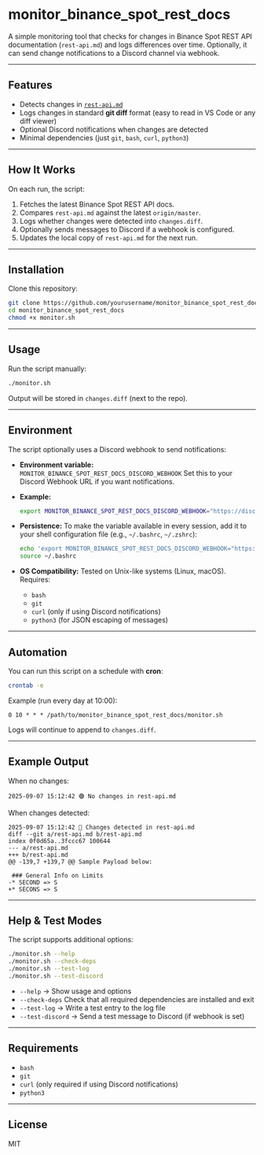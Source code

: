 # monitor\_binance\_spot\_rest\_docs

A simple monitoring tool that checks for changes in Binance Spot REST API documentation (`rest-api.md`) and logs differences over time.
Optionally, it can send change notifications to a Discord channel via webhook.

---

## Features

* Detects changes in [`rest-api.md`](https://github.com/binance/binance-spot-api-docs/blob/master/rest-api.md)
* Logs changes in standard **git diff** format (easy to read in VS Code or any diff viewer)
* Optional Discord notifications when changes are detected
* Minimal dependencies (just `git`, `bash`, `curl`, `python3`)

---

## How It Works

On each run, the script:

1. Fetches the latest Binance Spot REST API docs.
2. Compares `rest-api.md` against the latest `origin/master`.
3. Logs whether changes were detected into `changes.diff`.
4. Optionally sends messages to Discord if a webhook is configured.
5. Updates the local copy of `rest-api.md` for the next run.

---

## Installation

Clone this repository:

```bash
git clone https://github.com/yourusername/monitor_binance_spot_rest_docs.git
cd monitor_binance_spot_rest_docs
chmod +x monitor.sh
```

---

## Usage

Run the script manually:

```bash
./monitor.sh
```

Output will be stored in `changes.diff` (next to the repo).

---

## Environment

The script optionally uses a Discord webhook to send notifications:

* **Environment variable:**
  `MONITOR_BINANCE_SPOT_REST_DOCS_DISCORD_WEBHOOK`
  Set this to your Discord Webhook URL if you want notifications.

* **Example:**

  ```bash
  export MONITOR_BINANCE_SPOT_REST_DOCS_DISCORD_WEBHOOK="https://discord.com/api/webhooks/XXXX/XXXX"
  ```

* **Persistence:**
  To make the variable available in every session, add it to your shell configuration file (e.g., `~/.bashrc`, `~/.zshrc`):

  ```bash
  echo 'export MONITOR_BINANCE_SPOT_REST_DOCS_DISCORD_WEBHOOK="https://discord.com/api/webhooks/XXXX/XXXX"' >> ~/.bashrc
  source ~/.bashrc
  ```

* **OS Compatibility:**
  Tested on Unix-like systems (Linux, macOS). Requires:

  * `bash`
  * `git`
  * `curl` (only if using Discord notifications)
  * `python3` (for JSON escaping of messages)

---

## Automation

You can run this script on a schedule with **cron**:

```bash
crontab -e
```

Example (run every day at 10:00):

```
0 10 * * * /path/to/monitor_binance_spot_rest_docs/monitor.sh
```

Logs will continue to append to `changes.diff`.

---

## Example Output

When no changes:

```
2025-09-07 15:12:42 🟢 No changes in rest-api.md
```

When changes detected:

```
2025-09-07 15:12:42 🔴 Changes detected in rest-api.md
diff --git a/rest-api.md b/rest-api.md
index 0f0d65a..3fccc67 100644
--- a/rest-api.md
+++ b/rest-api.md
@@ -139,7 +139,7 @@ Sample Payload below:

 ### General Info on Limits
-* SECOND => S
+* SECONS => S
```

---

## Help & Test Modes

The script supports additional options:

```bash
./monitor.sh --help
./monitor.sh --check-deps
./monitor.sh --test-log
./monitor.sh --test-discord
```

* `--help` → Show usage and options
* `--check-deps`     Check that all required dependencies are installed and exit
* `--test-log` → Write a test entry to the log file
* `--test-discord` → Send a test message to Discord (if webhook is set)

---

## Requirements

* `bash`
* `git`
* `curl` (only required if using Discord notifications)
* `python3`

---

## License

MIT
